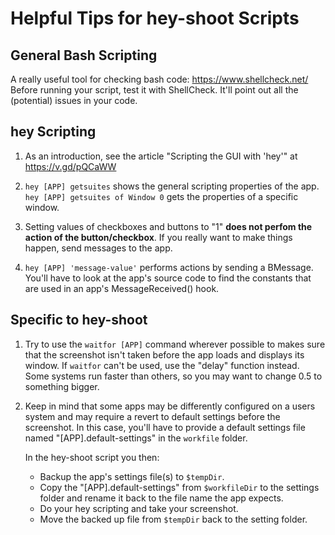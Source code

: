 
Helpful Tips for hey-shoot Scripts
===================================


## General Bash Scripting ##

A really useful tool for checking bash code:
https://www.shellcheck.net/
Before running your script, test it with ShellCheck. It'll point out all the
(potential) issues in your code.


## hey Scripting ##

1. As an introduction, see the article "Scripting the GUI with 'hey'" at
   https://v.gd/pQCaWW

2. `hey [APP] getsuites` shows the general scripting properties of the app.
   `hey [APP] getsuites of Window 0` gets the properties of a specific window.

3. Setting values of checkboxes and buttons to "1" **does not perfom the action
   of the button/checkbox**.
   If you really want to make things happen, send messages to the app.

4. `hey [APP] 'message-value'` performs actions by sending a BMessage.
   You'll have to look at the app's source code to find the constants that are
   used in an app's MessageReceived() hook.


## Specific to hey-shoot ##

1. Try to use the `waitfor [APP]` command wherever possible to makes sure that
   the screenshot isn't taken before the app loads and displays its window.
   If `waitfor` can't be used, use the "delay" function instead.
   Some systems run faster than others, so you may want to change 0.5 to
   something bigger.

2. Keep in mind that some apps may be differently configured on a users system
   and may require a revert to default settings before the screenshot.
   In this case, you'll have to provide a default settings file named
   "[APP].default-settings" in the `workfile` folder.

   In the hey-shoot script you then:
    * Backup the app's settings file(s) to `$tempDir`.
    * Copy the "[APP].default-settings" from `$workfileDir` to the settings
      folder and rename it back to the file name the app expects.
    * Do your hey scripting and take your screenshot.
    * Move the backed up file from `$tempDir` back to the setting folder.
